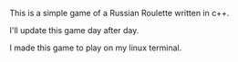 This is a simple game of a Russian Roulette written in c++.




I'll update this game day after day.



I made this game to play on my linux terminal.
